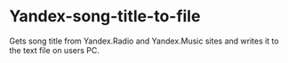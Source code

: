 # Yandex-song-title-to-file
Gets song title from Yandex.Radio and Yandex.Music sites and writes it to the text file on users PC.

